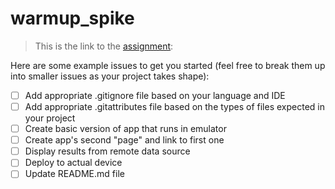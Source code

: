 # warmup_spike

> This is the link to the [assignment](https://courses.cs.duke.edu/compsci408/current/assign/warmup.php):

Here are some example issues to get you started (feel free to break them up into smaller issues as your project takes shape):
- [ ] Add appropriate .gitignore file based on your language and IDE
- [ ] Add appropriate .gitattributes file based on the types of files expected in your project
- [ ] Create basic version of app that runs in emulator
- [ ] Create app's second "page" and link to first one
- [ ] Display results from remote data source
- [ ] Deploy to actual device
- [ ] Update README.md file
